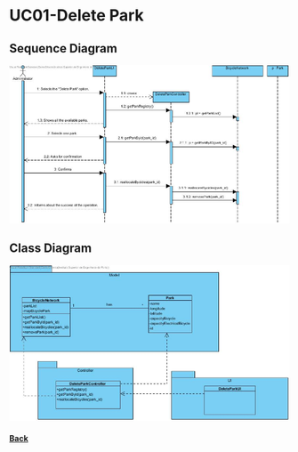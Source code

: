 # UC01-Delete Park

##	Sequence Diagram
![UC01-Delete Park-SD](UC01-SD.jpg)

##	Class Diagram
![UC01-Delete Park-CD](UC01-CD.jpg)

#### [Back](../OODesign.md)